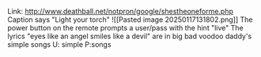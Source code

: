 Link: http://www.deathball.net/notpron/google/shestheoneforme.php
Caption says "Light your torch"
![[Pasted image 20250117131802.png]]
The power button on the remote prompts a user/pass with the hint "live"
The lyrics "eyes like an angel smiles like a devil" are in big bad voodoo daddy's simple songs
U: simple
P:songs
